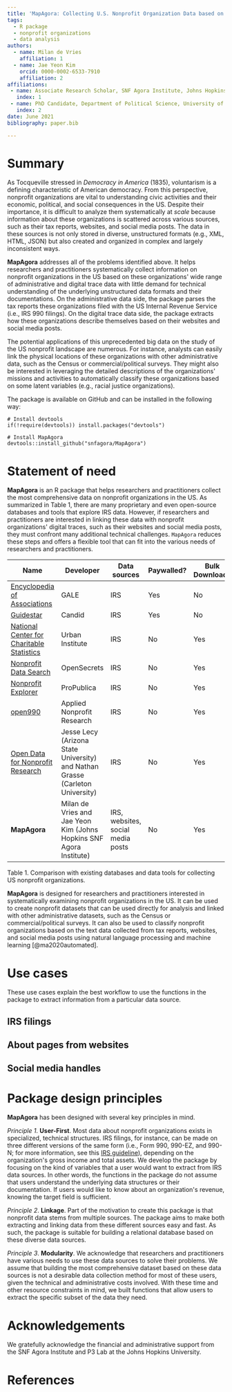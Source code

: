 ```yaml
---
title: 'MapAgora: Collecting U.S. Nonprofit Organization Data based on Government, Website, and Social Media Data Sources'
tags:
  - R package
  - nonprofit organizations 
  - data analysis
authors:
  - name: Milan de Vries
    affiliation: 1
  - name: Jae Yeon Kim
    orcid: 0000-0002-6533-7910
    affiliation: 2
affiliations:
 - name: Associate Research Scholar, SNF Agora Institute, Johns Hopkins University 
   index: 1
 - name: PhD Candidate, Department of Political Science, University of California, Berkeley
   index: 2
date: June 2021
bibliography: paper.bib

---
```


# Summary

As Tocqueville stressed in *Democracy in America* (1835), voluntarism is a defining characteristic of American democracy. From this perspective, nonprofit organizations are vital to understanding civic activities and their economic, political, and social consequences in the US. Despite their importance, it is difficult to analyze them systematically at *scale* because information about these organizations is scattered across various sources, such as their tax reports, websites, and social media posts. The data in these sources is not only stored in diverse, unstructured formats (e.g., XML, HTML, JSON) but also created and organized in complex and largely inconsistent ways.

**MapAgora** addresses all of the problems identified above. It helps researchers and practitioners systematically collect information on nonprofit organizations in the US based on these organizations' wide range of administrative and digital trace data with little demand for technical understanding of the underlying unstructured data formats and their documentations. On the administrative data side, the package parses the tax reports these organizations filed with the US Internal Revenue Service (i.e., IRS 990 filings). On the digital trace data side, the package extracts how these organizations describe themselves based on their websites and social media posts.

The potential applications of this unprecedented big data on the study of the US nonprofit landscape are numerous. For instance, analysts can easily link the physical locations of these organizations with other administrative data, such as the Census or commercial/political surveys. They might also be interested in leveraging the detailed descriptions of the organizations' missions and activities to automatically classify these organizations based on some latent variables (e.g., racial justice organizations).

The package is available on GitHub and can be installed in the following way:

```{r}
# Install devtools 
if(!require(devtools)) install.packages("devtools")

# Install MapAgora 
devtools::install_github("snfagora/MapAgora")
```

# Statement of need

**MapAgora**  is an R package that helps researchers and practitioners collect the most comprehensive data on nonprofit organizations in the US. As summarized in Table 1, there are many proprietary and even open-source databases and tools that explore IRS data. However, if researchers and practitioners are interested in linking these data with nonprofit organizations' digital traces, such as their websites and social media posts, they must confront many additional technical challenges. `MapAgora` reduces these steps and offers a flexible tool that can fit into the various needs of researchers and practitioners.  

| Name | Developer | Data sources | Paywalled? | Bulk Download? |
| --- | --- | --- | --- | --- | 
| [Encyclopedia of Associations](https://www.gale.com/databases/gale-directory-library) | GALE | IRS | Yes | No | 
| [Guidestar](https://www.guidestar.org/) | Candid | IRS | Yes | No |
| [National Center for Charitable Statistics](https://nccs.urban.org/) | Urban Institute | IRS | No | Yes | 
| [Nonprofit Data Search](http://www.opensecrets.org/dark-money//explore-our-reports) | OpenSecrets | IRS | No | Yes | 
| [Nonprofit Explorer](https://projects.propublica.org/nonprofits/) | ProPublica | IRS | No | Yes |
| [open990](https://www.open990.org/contact/) | Applied Nonprofit Research | IRS | No | Yes |  
| [Open Data for Nonprofit Research](https://lecy.github.io/Open-Data-for-Nonprofit-Research/) | Jesse Lecy (Arizona State University) and Nathan Grasse (Carleton University) | IRS | No | Yes | 
| **MapAgora** | Milan de Vries and Jae Yeon Kim (Johns Hopkins SNF Agora Institute) | IRS, websites, social media posts | No | Yes |  

Table 1. Comparison with existing databases and data tools for collecting US nonprofit organizations.

**MapAgora**  is designed for researchers and practitioners interested in systematically examining nonprofit organizations in the US. It can be used to create nonprofit datasets that can be used directly for analysis and linked with other administrative datasets, such as the Census or commercial/political surveys. It can also be used to classify nonprofit organizations based on the text data collected from tax reports, websites, and social media posts using natural language processing and machine learning [@ma2020automated].

# Use cases 

These use cases explain the best workflow to use the functions in the package to extract information from a particular data source.

## IRS filings 

## About pages from websites 

## Social media handles

# Package design principles  

**MapAgora** has been designed with several key principles in mind.

_Principle 1_. **User-First**. Most data about nonprofit organizations exists in specialized, technical structures. IRS filings, for instance, can be made on three different versions of the same form (i.e., Form 990, 990-EZ, and 990-N; for more information, see this [IRS guideline](https://www.irs.gov/instructions/i990)), depending on the organization's gross income and total assets. We develop the package by focusing on the kind of variables that a user would want to extract from IRS data sources. In other words, the functions in the package do not assume that users understand the underlying data structures or their documentation. If users would like to know about an organization's revenue, knowing the target field is sufficient.  

_Principle 2_. **Linkage**. Part of the motivation to create this package is that nonprofit data stems from multiple sources. The package aims to make both extracting and linking data from these different sources easy and fast. As such, the package is suitable for building a relational database based on these diverse data sources. 

_Principle 3_. **Modularity**. We acknowledge that researchers and practitioners have various needs to use these data sources to solve their problems. We assume that building the most comprehensive dataset based on these data sources is not a desirable data collection method for most of these users, given the technical and administrative costs involved. With these time and other resource constraints in mind, we built functions that allow users to extract the specific subset of the data they need.

# Acknowledgements

We gratefully acknowledge the financial and administrative support from the SNF Agora Institute and P3 Lab at the Johns Hopkins University.

# References
